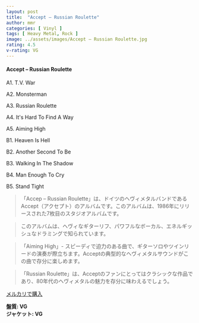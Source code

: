 ```yaml
---
layout: post
title:  "Accept – Russian Roulette"
author: mmr
categories: [ Vinyl ]
tags: [ Heavy Metal, Rock ]
image: ../assets/images/Accept – Russian Roulette.jpg
rating: 4.5
v-rating: VG
---
```


#### Accept – Russian Roulette

A1. T.V. War

A2. Monsterman

A3. Russian Roulette

A4. It's Hard To Find A Way

A5. Aiming High

B1. Heaven Is Hell

B2. Another Second To Be

B3. Walking In The Shadow

B4. Man Enough To Cry

B5. Stand Tight

> 「Accep – Russian Roulette」は、ドイツのヘヴィメタルバンドであるAccept（アクセプト）のアルバムです。このアルバムは、1986年にリリースされた7枚目のスタジオアルバムです。

> このアルバムは、ヘヴィなギターリフ、パワフルなボーカル、エネルギッシュなドラミングで知られています。

> 「Aiming High」- スピーディで迫力のある曲で、ギターソロやツインリードの演奏が際立ちます。Acceptの典型的なヘヴィメタルサウンドがこの曲で存分に楽しめます。

> 「Russian Roulette」は、Acceptのファンにとってはクラシックな作品であり、80年代のヘヴィメタルの魅力を存分に味わえるでしょう。



[メルカリで購入](https://jp.mercari.com/item/m79383927346)


<div class="mt-4 mb-4 d-flex align-items-center">
<strong class="mr-1">盤質: VG</strong>
</div>
<div class="mt-4 mb-4 d-flex align-items-center">
<strong class="mr-1">ジャケット: VG</strong>
</div>